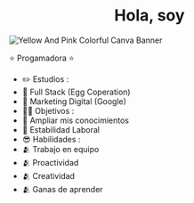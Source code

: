 <div align="center">
<h1 align="center">Hola, soy</h1>
</div>


![Yellow And Pink Colorful Canva Banner](https://github.com/Camila-Saucedo23/Camila-Saucedo23/assets/126491337/1d1a7259-b2bc-417c-93de-871271ce891c)


 ⭐ Progamadora ⭐ 
 - ✏️ Estudios :
 -   📗 Full Stack (Egg Coperation)
 -   📗 Marketing Digital (Google)
 - 🧑‍🏫 Objetivos :
 -   🙌 Ampliar mis conocimientos
 -   🙌 Estabilidad Laboral
 - 😎 Habilidades :
 -   🫂 Trabajo en equipo
 -   🫂 Proactividad
 -   🫂 Creatividad
 -   🫂 Ganas de aprender              
<br>

